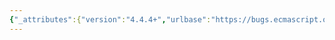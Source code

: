 ```yaml
---
{"_attributes":{"version":"4.4.4+","urlbase":"https://bugs.ecmascript.org/","maintainer":"dherman@mozilla.com"},"bug":{"bug_id":2202,"creation_ts":"2013-11-05 07:24:00 -0800","short_desc":"14.5.16 ClassDeclaration Evaluation: className passed to ClassDefinitionEvaluation for ClassDeclaration","delta_ts":"2013-11-08 13:09:04 -0800","product":"Draft for 6th Edition","component":"technical issue","version":"Rev 20: October 28, 2013 Draft","rep_platform":"All","op_sys":"All","bug_status":"RESOLVED","resolution":"FIXED","priority":"Normal","bug_severity":"normal","everconfirmed":true,"reporter":{"uid":"andrebargull","name":"André Bargull"},"assigned_to":{"uid":"allen","name":"Allen Wirfs-Brock"},"long_desc":[{"commentid":6462,"comment_count":0,"who":{"uid":"andrebargull","name":"André Bargull"},"bug_when":"2013-11-05 07:24:18 -0800","thetext":"14.5.16 Runtime Semantics: Evaluation, NOTE:\n\nThe NOTE contradicts the algorithm steps, ClassDeclaration has been changed to pass the className to ClassDefinitionEvaluation."},{"commentid":6474,"comment_count":1,"who":{"uid":"allen","name":"Allen Wirfs-Brock"},"bug_when":"2013-11-06 17:00:06 -0800","thetext":"fixed in rev21 editor's draft\n\nremoved the note."},{"commentid":6542,"comment_count":2,"who":{"uid":"allen","name":"Allen Wirfs-Brock"},"bug_when":"2013-11-08 13:09:04 -0800","thetext":"fixed in rev21 draft"}]}}
---
```

